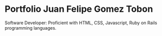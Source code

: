 # Portfolio Juan Felipe Gomez Tobon
Software Developer: Proficient with HTML, CSS, Javascript, Ruby on Rails programming languages.

